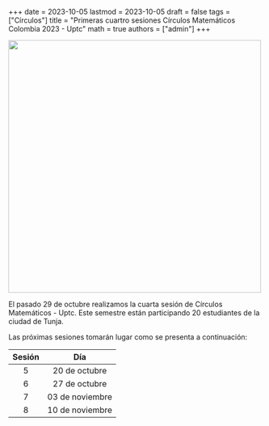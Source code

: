 +++
date      = 2023-10-05
lastmod   = 2023-10-05
draft     = false
tags      = ["Círculos"]
title     = "Primeras cuartro sesiones Círculos Matemáticos Colombia 2023 - Uptc"
math      = true
authors   = ["admin"]
+++

<img src="https://matematicas.netlify.app/img/2023-10-05-Circulos-1.jpeg"  width="500">

El pasado 29 de octubre realizamos la cuarta sesión de Círculos Matemáticos - Uptc. Este semestre están participando 20 estudiantes de la ciudad de Tunja. 

Las próximas sesiones tomarán lugar como se presenta a continuación:

Sesión | Día 
:----:| :----:
5 | 20 de octubre
6 | 27 de octubre
7 | 03 de noviembre
8 | 10 de noviembre

